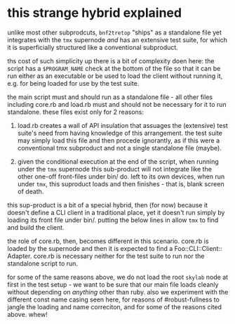 # this strange hybrid explained

unlike most other subprodcuts, `bnf2tretop` "ships" as a standalone file
yet integrates with the `tmx` supernode *and* has an extensive test suite,
for which it is superficially structured like a conventional subproduct.

ths cost of such simplicity up there is a bit of complexity doen here:
the script has a `$PROGRAM_NAME` check at the bottom of the file so that
it can be run either as an executable or be used to load the client
without running it, e.g. for being loaded for use by the test suite.

the main script must and should run as a standalone file - all other files
including core.rb and load.rb must and should not be necessary for it to
run standalone. these files exist only for 2 reasons:

1) load.rb creates a wall of API insulation that assuages the
(extensive) test suite's need from having knowledge of this arrangement.
the test suite may simply load this file and then procede ignorantly,
as if this were a conventional tmx subproduct and not a single standalone
file (maybe).

2) given the conditional execution at the end of the script, when running
under the `tmx` supernode this sub-product will not integrate like the
other one-off front-files under bin/ do. left to its own devices, when
run under `tmx`, this suproduct loads and then finishes - that is,
blank screen of death.

this sup-product is a bit of a special hybrid, then (for now) because it
doesn't define a CLI client in a traditional place, yet it doesn't run
simply by loading its front file under bin/. putting the below lines in
allow `tmx` to find and build the client.

the role of core.rb, then, becomes different in this scenario. core.rb is
loaded by the supernode and then it is expected to find a Foo::CLI::Client::
Adapter. core.rb is necessary neither for the test suite to run nor the
standalone script to run.

for some of the same reasons above, we do not load the root `skylab` node
at first in the test setup - we want to be sure that our main file
loads cleanly without depending on *anything* other than ruby. also we
experiment with the different const name casing seen here, for
reasons of #robust-fullness to jangle the loading and name correciton,
and for some of the reasons cited above. whew!
